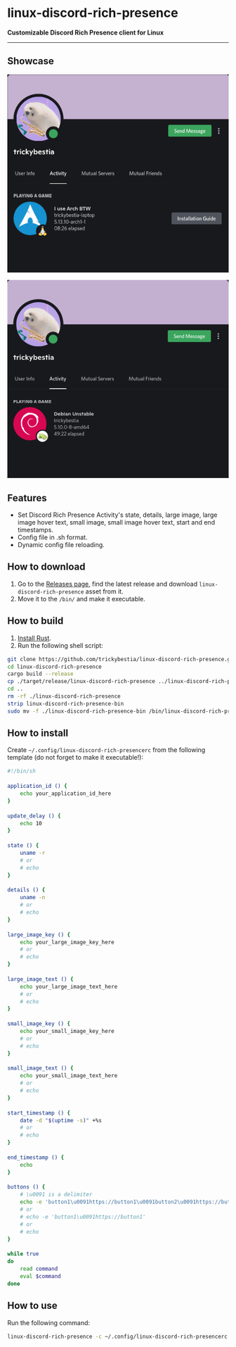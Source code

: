 # linux-discord-rich-presence

**Customizable Discord Rich Presence client for Linux**

---

## Showcase

![](./assets/1.png)

![](./assets/2.png)

## Features

* Set Discord Rich Presence Activity's state, details, large image, large image hover text, small image, small image hover text, start and end timestamps.
* Config file in .sh format.
* Dynamic config file reloading.

## How to download

1. Go to the [Releases page](https://github.com/trickybestia/linux-discord-rich-presence/releases), find the latest release and download `linux-discord-rich-presence` asset from it.
2. Move it to the `/bin/` and make it executable.

## How to build

1. [Install Rust](https://rustup.rs/).
2. Run the following shell script:
```sh
git clone https://github.com/trickybestia/linux-discord-rich-presence.git
cd linux-discord-rich-presence
cargo build --release
cp ./target/release/linux-discord-rich-presence ../linux-discord-rich-presence-bin
cd ..
rm -rf ./linux-discord-rich-presence
strip linux-discord-rich-presence-bin
sudo mv -f ./linux-discord-rich-presence-bin /bin/linux-discord-rich-presence
```

## How to install 

Create `~/.config/linux-discord-rich-presencerc` from the following template (do not forget to make it executable!):
```sh
#!/bin/sh

application_id () {
    echo your_application_id_here
}

update_delay () {
    echo 10
}

state () {
    uname -r
    # or
    # echo
}

details () {
    uname -n
    # or
    # echo
}

large_image_key () {
    echo your_large_image_key_here
    # or
    # echo
}

large_image_text () {
    echo your_large_image_text_here
    # or
    # echo
}

small_image_key () {
    echo your_small_image_key_here
    # or
    # echo
}

small_image_text () {
    echo your_small_image_text_here
    # or
    # echo
}

start_timestamp () {
    date -d "$(uptime -s)" +%s
    # or
    # echo
}

end_timestamp () {
    echo
}

buttons () {
    # \u0091 is a delimiter
    echo -e 'button1\u0091https://button1\u0091button2\u0091https://button2'
    # or
    # echo -e 'button1\u0091https://button1'
    # or
    # echo
}

while true
do
    read command
    eval $command
done
```

## How to use

Run the following command:
```sh
linux-discord-rich-presence -c ~/.config/linux-discord-rich-presencerc
```
